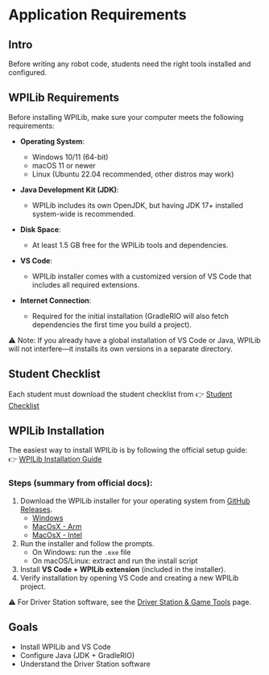 # Application Requirements

## Intro
Before writing any robot code, students need the right tools installed and configured.

## WPILib Requirements
Before installing WPILib, make sure your computer meets the following requirements:

- **Operating System**:  
  - Windows 10/11 (64-bit)  
  - macOS 11 or newer  
  - Linux (Ubuntu 22.04 recommended, other distros may work)  

- **Java Development Kit (JDK)**:  
  - WPILib includes its own OpenJDK, but having JDK 17+ installed system-wide is recommended.  

- **Disk Space**:  
  - At least 1.5 GB free for the WPILib tools and dependencies.  

- **VS Code**:  
  - WPILib installer comes with a customized version of VS Code that includes all required extensions.  

- **Internet Connection**:  
  - Required for the initial installation (GradleRIO will also fetch dependencies the first time you build a project).  

⚠️ Note: If you already have a global installation of VS Code or Java, WPILib will not interfere—it installs its own versions in a separate directory.

## Student Checklist
Each student must download the student checklist from 
👉 [Student Checklist](setup-checklist-handout.md)


## WPILib Installation
The easiest way to install WPILib is by following the official setup guide:  
👉 [WPILib Installation Guide](https://docs.wpilib.org/en/latest/docs/zero-to-robot/step-2/wpilib-setup.html)

### Steps (summary from official docs):
1. Download the WPILib installer for your operating system from [GitHub Releases](https://github.com/wpilibsuite/allwpilib/releases).
   - [Windows](https://packages.wpilib.workers.dev/installer/v2025.3.2/Win64/WPILib_Windows-2025.3.2.iso)
   - [MacOsX - Arm](https://packages.wpilib.workers.dev/installer/v2025.3.2/macOSArm/WPILib_macOS-Arm64-2025.3.2.dmg)
   - [MacOsX - Intel](https://packages.wpilib.workers.dev/installer/v2025.3.2/macOS/WPILib_macOS-Intel-2025.3.2.dmg)
2. Run the installer and follow the prompts.  
   - On Windows: run the `.exe` file  
   - On macOS/Linux: extract and run the install script  
3. Install **VS Code + WPILib extension** (included in the installer).  
4. Verify installation by opening VS Code and creating a new WPILib project.  

⚠️ For Driver Station software, see the [Driver Station & Game Tools](driver-station.md) page.

## Goals
- Install WPILib and VS Code
- Configure Java (JDK + GradleRIO)
- Understand the Driver Station software